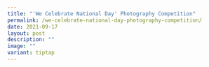 ```yaml
---
title: "'We Celebrate National Day' Photography Competition"
permalink: /we-celebrate-national-day-photography-competition/
date: 2021-09-17
layout: post
description: ""
image: ""
variant: tiptap
---
```

